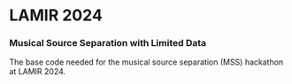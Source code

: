 # LAMIR 2024

### Musical Source Separation with Limited Data

The base code needed for the musical source separation (MSS) hackathon at LAMIR 2024.
